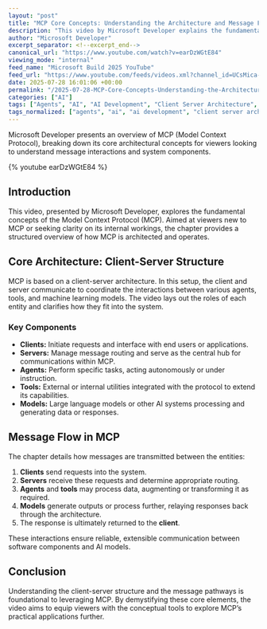 ```yaml
---
layout: "post"
title: "MCP Core Concepts: Understanding the Architecture and Message Flow"
description: "This video by Microsoft Developer explains the fundamental architecture of the Model Context Protocol (MCP). It covers the client-server structure, introduces essential components, and details how messages interact between agents, tools, and models within MCP."
author: "Microsoft Developer"
excerpt_separator: <!--excerpt_end-->
canonical_url: "https://www.youtube.com/watch?v=earDzWGtE84"
viewing_mode: "internal"
feed_name: "Microsoft Build 2025 YouTube"
feed_url: "https://www.youtube.com/feeds/videos.xml?channel_id=UCsMica-v34Irf9KVTh6xx-g"
date: 2025-07-28 16:01:06 +00:00
permalink: "/2025-07-28-MCP-Core-Concepts-Understanding-the-Architecture-and-Message-Flow.html"
categories: ["AI"]
tags: ["Agents", "AI", "AI Development", "Client Server Architecture", "MCP", "Message Flow", "Microsoft Developer", "Models", "Protocol Architecture", "Tools", "Videos"]
tags_normalized: ["agents", "ai", "ai development", "client server architecture", "mcp", "message flow", "microsoft developer", "models", "protocol architecture", "tools", "videos"]
---
```


Microsoft Developer presents an overview of MCP (Model Context Protocol), breaking down its core architectural concepts for viewers looking to understand message interactions and system components.<!--excerpt_end-->

{% youtube earDzWGtE84 %}

## Introduction

This video, presented by Microsoft Developer, explores the fundamental concepts of the Model Context Protocol (MCP). Aimed at viewers new to MCP or seeking clarity on its internal workings, the chapter provides a structured overview of how MCP is architected and operates.

## Core Architecture: Client-Server Structure

MCP is based on a client-server architecture. In this setup, the client and server communicate to coordinate the interactions between various agents, tools, and machine learning models. The video lays out the roles of each entity and clarifies how they fit into the system.

### Key Components

- **Clients:** Initiate requests and interface with end users or applications.
- **Servers:** Manage message routing and serve as the central hub for communications within MCP.
- **Agents:** Perform specific tasks, acting autonomously or under instruction.
- **Tools:** External or internal utilities integrated with the protocol to extend its capabilities.
- **Models:** Large language models or other AI systems processing and generating data or responses.

## Message Flow in MCP

The chapter details how messages are transmitted between the entities:

1. **Clients** send requests into the system.
2. **Servers** receive these requests and determine appropriate routing.
3. **Agents** and **tools** may process data, augmenting or transforming it as required.
4. **Models** generate outputs or process further, relaying responses back through the architecture.
5. The response is ultimately returned to the **client**.

These interactions ensure reliable, extensible communication between software components and AI models.

## Conclusion

Understanding the client-server structure and the message pathways is foundational to leveraging MCP. By demystifying these core elements, the video aims to equip viewers with the conceptual tools to explore MCP’s practical applications further.
